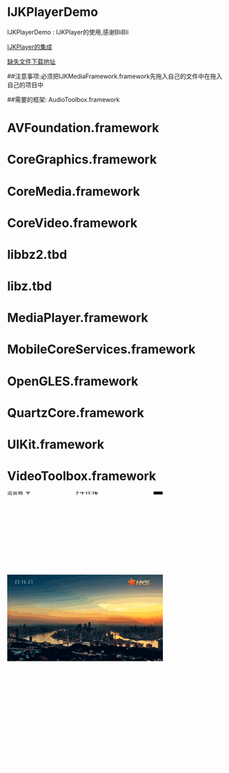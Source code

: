 # IJKPlayerDemo
IJKPlayerDemo : IJKPlayer的使用,感谢BliBli

[IJKPlayer的集成](http://www.jianshu.com/p/1f06b27b3ac0)

[缺失文件下载地址](https://coding.net/u/wanglei123/p/ijkplayerDemo/git)

##注意事项:必须把IJKMediaFramework.framework先拖入自己的文件中在拖入自己的项目中

##需要的框架:
 AudioToolbox.framework
#         AVFoundation.framework
#         CoreGraphics.framework
#         CoreMedia.framework
#         CoreVideo.framework
#         libbz2.tbd
#         libz.tbd
#         MediaPlayer.framework
#         MobileCoreServices.framework
#         OpenGLES.framework
#         QuartzCore.framework
#         UIKit.framework
#         VideoToolbox.framework

![图片](https://github.com/Rochester-Ting/Picture/blob/master/ijk.gif)
